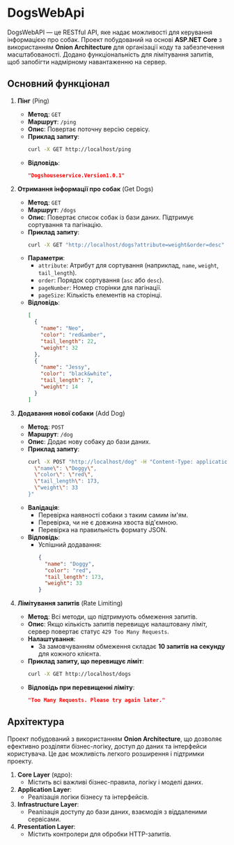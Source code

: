 # DogsWebApi

DogsWebAPI — це RESTful API, яке надає можливості для керування інформацією про собак. Проект побудований на основі **ASP.NET Core** з використанням **Onion Architecture** для організації коду та забезпечення масштабованості. Додано функціональність для лімітування запитів, щоб запобігти надмірному навантаженню на сервер.

## Основний функціонал

1. **Пінг** (Ping)
   - **Метод**: `GET`
   - **Маршрут**: `/ping`
   - **Опис**: Повертає поточну версію сервісу.
   - **Приклад запиту**:
     ```bash
     curl -X GET http://localhost/ping
     ```
   - **Відповідь**:
     ```json
     "Dogshouseservice.Version1.0.1"
     ```

2. **Отримання інформації про собак** (Get Dogs)
   - **Метод**: `GET`
   - **Маршрут**: `/dogs`
   - **Опис**: Повертає список собак із бази даних. Підтримує сортування та пагінацію.
   - **Приклад запиту**:
     ```bash
     curl -X GET "http://localhost/dogs?attribute=weight&order=desc"
     ```
   - **Параметри**:
     - `attribute`: Атрибут для сортування (наприклад, `name`, `weight`, `tail_length`).
     - `order`: Порядок сортування (`asc` або `desc`).
     - `pageNumber`: Номер сторінки для пагінації.
     - `pageSize`: Кількість елементів на сторінці.
   - **Відповідь**:
     ```json
     [
       {
         "name": "Neo",
         "color": "red&amber",
         "tail_length": 22,
         "weight": 32
       },
       {
         "name": "Jessy",
         "color": "black&white",
         "tail_length": 7,
         "weight": 14
       }
     ]
     ```

3. **Додавання нової собаки** (Add Dog)
   - **Метод**: `POST`
   - **Маршрут**: `/dog`
   - **Опис**: Додає нову собаку до бази даних.
   - **Приклад запиту**:
     ```bash
     curl -X POST "http://localhost/dog" -H "Content-Type: application/json" -d "{
       \"name\": \"Doggy\",
       \"color\": \"red\",
       \"tail_length\": 173,
       \"weight\": 33
     }"
     ```
   - **Валідація**:
     - Перевірка наявності собаки з таким самим ім'ям.
     - Перевірка, чи не є довжина хвоста від'ємною.
     - Перевірка на правильність формату JSON.
   - **Відповідь**:
     - Успішний додавання:
       ```json
       {
         "name": "Doggy",
         "color": "red",
         "tail_length": 173,
         "weight": 33
       }
       ```

4. **Лімітування запитів** (Rate Limiting)
   - **Метод**: Всі методи, що підтримують обмеження запитів.
   - **Опис**: Якщо кількість запитів перевищує налаштовану ліміт, сервер повертає статус `429 Too Many Requests`.
   - **Налаштування**:
     - За замовчуванням обмеження складає **10 запитів на секунду** для кожного клієнта.
   - **Приклад запиту, що перевищує ліміт**:
     ```bash
     curl -X GET http://localhost/dogs
     ```
   - **Відповідь при перевищенні ліміту**:
     ```json
     "Too Many Requests. Please try again later."
     ```

## Архітектура

Проект побудований з використанням **Onion Architecture**, що дозволяє ефективно розділяти бізнес-логіку, доступ до даних та інтерфейси користувача. Це дає можливість легкого розширення і підтримки проекту.

1. **Core Layer** (ядро):
   - Містить всі важливі бізнес-правила, логіку і моделі даних.
2. **Application Layer**:
   - Реалізація логіки бізнесу та інтерфейсів.
3. **Infrastructure Layer**:
   - Реалізація доступу до бази даних, взаємодія з віддаленими сервісами.
4. **Presentation Layer**:
   - Містить контролери для обробки HTTP-запитів.


